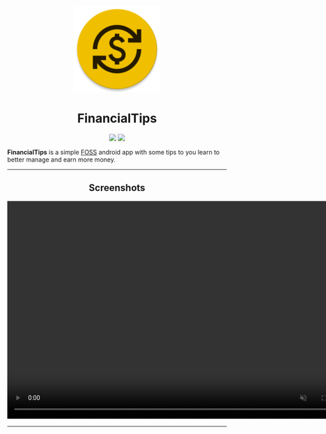 <p align="center">
  <a href=""><img width="200" height="200" src="https://github.com/yleseverino/30FinancialTipsApp/blob/main/app/src/main/res/mipmap-xxxhdpi/ic_launcher_round.png"></a>
</p>
<h1 align="center">FinancialTips</h1>

<p align="center">
  <a href="https://www.android.com"><img src="https://forthebadge.com/images/badges/built-for-android.svg"></a> <a href="https://www.github.com/starry69"><img src="https://forthebadge.com/images/badges/built-with-love.svg"/></a>
</p>


**FinancialTips** is a simple [FOSS](https://en.m.wikipedia.org/wiki/Free_and_open-source_software) android app with some tips to you learn to better manage and earn more money.

------

<h2 align="center">Screenshots</h2>

<video controls="" width="800" height="500" muted="" loop="" autoplay="">
<source src="https://github.com/yleseverino/30FinancialTipsApp/demo_video" type="video/mp4">
</video>

------